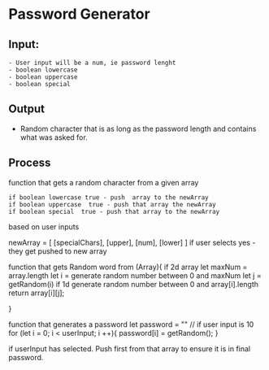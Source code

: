 # Password Generator
## Input:
    - User input will be a num, ie password lenght
    - boolean lowercase
    - boolean uppercase
    - boolean special

## Output

* Random character that is as long as the password length and contains what was asked for. 

## Process

function that gets a random character from a given array

    if boolean lowercase true - push  array to the newArray
    if boolean uppercase  true - push that array the newArray
    if boolean special  true - push that array to the newArray

based on user inputs

newArray = [
    [specialChars],
    [upper],
    [num],
    [lower]
]
if user selects yes - they get pushed to new array

function that gets Random word from (Array){
    if 2d array
    let maxNum = array.length
    let i =    generate random number between 0 and maxNum
    let j = getRandom(i)
    if 1d
    generate random number between 0 and array[i].length
    return array[i][j];

}

function that generates a password
    let password = ""
    // if user input is 10
    for (let i = 0; i < userInput; i ++){
        password[i] = getRandom();
        }
    
if userInput has selected. Push first from that array to ensure it is in final password. 
